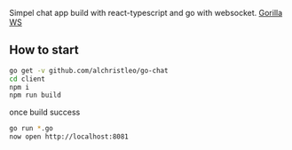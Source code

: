 Simpel chat app build with react-typescript and go with websocket. [Gorilla WS](https://github.com/gorilla/websocket)

## How to start
```sh
go get -v github.com/alchristleo/go-chat
cd client
npm i
npm run build
```

once build success
```sh
go run *.go
now open http://localhost:8081
```